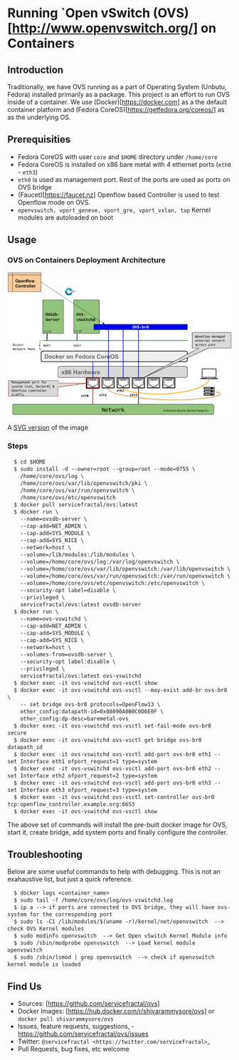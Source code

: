 # Running `Open vSwitch (OVS)[http://www.openvswitch.org/] on Containers

## Introduction

Traditionally, we have OVS running as a part of Operating System (Unbutu, Fedora) installed primarily as a package.  This project is an effort to run OVS inside of a container.  We use (Docker)[https://docker.com] as a the default container platform and (Fedora CoreOS)[https://getfedora.org/coreos/] as as the underlying OS.

## Prerequisities

  *  Fedora CoreOS with user `core` and `$HOME` directory under `/home/core`
  *  Fedora CoreOS is installed on x86 bare metal with 4 ethernet ports (`eth0` - `eth3`)
  *  `eth0` is used as management port.  Rest of the ports are used as ports on OVS bridge
  *  (Faucet)[https://faucet.nz] Openflow based Controller is used to test Openflow mode on OVS.
  *  `openvswitch, vport_geneve, vport_gre, vport_vxlan, tap` Kernel modules are autoloaded on boot

## Usage

### OVS on Containers Deployment Architecture

![OVS on Containers Deployment Archiecture](docs/images/OVSonContainers.png)

A [SVG version](docs/images/OVSonContainers.svg) of the image

### Steps

```shell
  $ cd $HOME 
  $ sudo install -d --owner=root --group=root --mode=0755 \
    /home/core/ovs/log \
    /home/core/ovs/var/lib/openvswitch/pki \
    /home/core/ovs/var/run/openvswitch \
    /home/core/ovs/etc/openvswitch
  $ docker pull servicefractal/ovs:latest
  $ docker run \
    --name=ovsdb-server \
    --cap-add=NET_ADMIN \
    --cap-add=SYS_MODULE \
    --cap-add=SYS_NICE \
    --network=host \
    --volume=/lib/modules:/lib/modules \
    --volume=/home/core/ovs/log:/var/log/openvswitch \
    --volume=/home/core/ovs/var/lib/openvswitch:/var/lib/openvswitch \
    --volume=/home/core/ovs/var/run/openvswitch:/var/run/openvswitch \
    --volume=/home/core/ovs/etc/openvswitch:/etc/openvswitch \
    --security-opt label=disable \
    --privileged \
    servicefractal/ovs:latest ovsdb-server
  $ docker run \
    --name=ovs-vswitchd \
    --cap-add=NET_ADMIN \
    --cap-add=SYS_MODULE \
    --cap-add=SYS_NICE \
    --network=host \
    --volumes-from=ovsdb-server \
    --security-opt label:disable \
    --privileged \
    servicefractal/ovs:latest ovs-vswitchd
  $ docker exec -it ovs-vswitchd ovs-vsctl show
  $ docker exec -it ovs-vswitchd ovs-vsctl --may-exist add-br ovs-br0 \
    -- set bridge ovs-br0 protocols=OpenFlow13 \
    other_config:datapath-id=0x08090A0B0C0D0E0F \
    other_config:dp-desc=baremetal-ovs
  $ docker exec -it ovs-vswitchd ovs-vsctl set-fail-mode ovs-br0 secure
  $ docker exec -it ovs-vswitchd ovs-vsctl get bridge ovs-br0 datapath_id
  $ docker exec -it ovs-vswitchd ovs-vsctl add-port ovs-br0 eth1 -- set Interface eth1 ofport_request=1 type=system
  $ docker exec -it ovs-vswitchd ovs-vsctl add-port ovs-br0 eth2 -- set Interface eth2 ofport_request=2 type=system
  $ docker exec -it ovs-vswitchd ovs-vsctl add-port ovs-br0 eth3 -- set Interface eth3 ofport_request=3 type=system
  $ docker exec -it ovs-vswitchd ovs-vsctl set-controller ovs-br0 tcp:openflow_controller.example.org:6653
  $ docker exec -it ovs-vswitchd ovs-vsctl show
```

The above set of commands will install the pre-built docker image for OVS, start it, create bridge, add system ports and finally configure the controller.


## Troubleshooting

Below are some useful commands to help with debugging.  This is not an exahaustive list, but just a quick reference.

```shell
  $ docker logs <container_name>
  $ sudo tail -f /home/core/ovs/log/ovs-vswitchd.log 
  $ ip a --> if ports are connected to OVS bridge, they will have ovs-system for the corresponding port
  $ sudo ls -C1 /lib/modules/$(uname -r)/kernel/net/openvswitch  --> check OVS Kernel modules 
  $ sudo modinfo openvswitch  --> Get Open vSwitch Kernel Module info 
  $ sudo /sbin/modprobe openvswitch  --> Load kernel module openvswitch
  $ sudo /sbin/lsmod | grep openvswitch  --> check if openvswitch kernel module is loaded
```

## Find Us

  *  Sources: [https://github.com/servicefractal/ovs]
  *  Docker Images: [https://hub.docker.com/r/shivarammysore/ovs] or `docker pull shivarammysore/ovs`
  *  Issues, feature requests, suggestions, - https://github.com/servicefractal/ovs/issues 
  *  Twitter: `@servicefractal <https://twitter.com/servicefractal>`_ 
  *  Pull Requests, bug fixes, etc welcome
